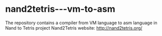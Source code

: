 # nand2tetris---vm-to-asm
The repository contains a compiler from VM language to asm language
in Nand to Tetris project
Nand2Tetris website: http://nand2tetris.org/
